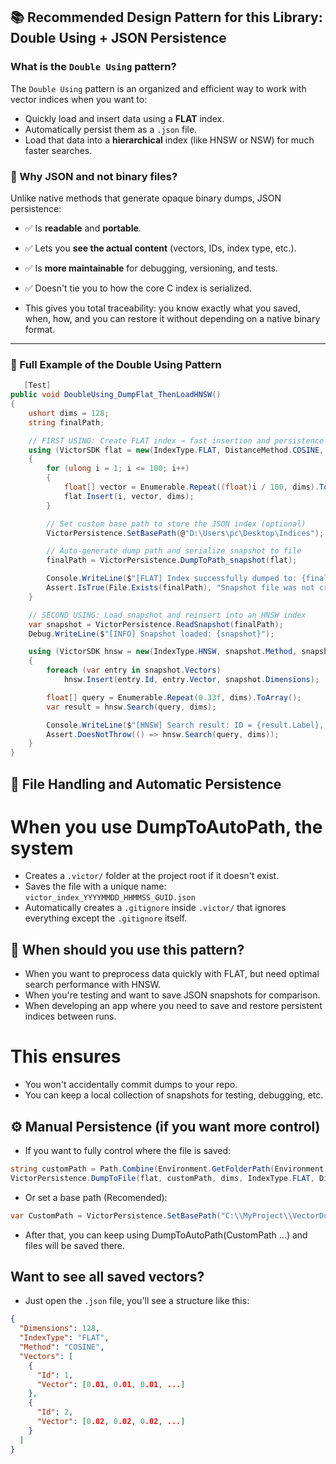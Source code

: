 ## 📚 Recommended Design Pattern for this Library: Double Using + JSON Persistence

### What is the `Double Using` pattern?

The `Double Using` pattern is an organized and efficient way to work with vector indices when you want to:

- Quickly load and insert data using a **FLAT** index.
- Automatically persist them as a `.json` file.
- Load that data into a **hierarchical** index (like HNSW or NSW) for much faster searches.

### 🎯 Why JSON and not binary files?

Unlike native methods that generate opaque binary dumps, JSON persistence:

- ✅ Is **readable** and **portable**.
- ✅ Lets you **see the actual content** (vectors, IDs, index type, etc.).
- ✅ Is **more maintainable** for debugging, versioning, and tests.
- ✅ Doesn't tie you to how the core C index is serialized.

- This gives you total traceability: you know exactly what you saved, when, how, and you can restore it without depending on a native binary format.

---

### 🧪 Full Example of the Double Using Pattern

```csharp
   [Test]
public void DoubleUsing_DumpFlat_ThenLoadHNSW()
{
    ushort dims = 128;
    string finalPath;

    // FIRST USING: Create FLAT index → fast insertion and persistence
    using (VictorSDK flat = new(IndexType.FLAT, DistanceMethod.COSINE, dims))
    {
        for (ulong i = 1; i <= 100; i++)
        {
            float[] vector = Enumerable.Repeat((float)i / 100, dims).ToArray();
            flat.Insert(i, vector, dims);
        }

        // Set custom base path to store the JSON index (optional)
        VictorPersistence.SetBasePath(@"D:\Users\pc\Desktop\Indices");

        // Auto-generate dump path and serialize snapshot to file 
        finalPath = VictorPersistence.DumpToPath_snapshot(flat);

        Console.WriteLine($"[FLAT] Index successfully dumped to: {finalPath}");
        Assert.IsTrue(File.Exists(finalPath), "Snapshot file was not created.");
    }

    // SECOND USING: Load snapshot and reinsert into an HNSW index
    var snapshot = VictorPersistence.ReadSnapshot(finalPath);
    Debug.WriteLine($"[INFO] Snapshot loaded: {snapshot}");

    using (VictorSDK hnsw = new(IndexType.HNSW, snapshot.Method, snapshot.Dimensions, HNSWContext.Create()))
    {
        foreach (var entry in snapshot.Vectors)
            hnsw.Insert(entry.Id, entry.Vector, snapshot.Dimensions);

        float[] query = Enumerable.Repeat(0.33f, dims).ToArray();
        var result = hnsw.Search(query, dims);

        Console.WriteLine($"[HNSW] Search result: ID = {result.Label}, Distance = {result.Distance}");
        Assert.DoesNotThrow(() => hnsw.Search(query, dims));
    }
}

```

## 📂 File Handling and Automatic Persistence

# When you use DumpToAutoPath, the system

- Creates a `.victor/` folder at the project root if it doesn't exist.
- Saves the file with a unique name: `victor_index_YYYYMMDD_HHMMSS_GUID.json`
- Automatically creates a `.gitignore` inside `.victor/` that ignores everything except the `.gitignore` itself.

## 🧠 When should you use this pattern?

- When you want to preprocess data quickly with FLAT, but need optimal search performance with HNSW.
- When you're testing and want to save JSON snapshots for comparison.
- When developing an app where you need to save and restore persistent indices between runs.

# This ensures

- You won't accidentally commit dumps to your repo.
- You can keep a local collection of snapshots for testing, debugging, etc.

## ⚙️ Manual Persistence (if you want more control)

- If you want to fully control where the file is saved:

```csharp
string customPath = Path.Combine(Environment.GetFolderPath(Environment.SpecialFolder.Desktop), "my_index.json");
VictorPersistence.DumpToFile(flat, customPath, dims, IndexType.FLAT, DistanceMethod.COSINE, flat.GetInsertedVectors());
```

- Or set a base path (Recomended):

```csharp
var CustomPath = VictorPersistence.SetBasePath("C:\\MyProject\\VectorDumps");
```

- After that, you can keep using DumpToAutoPath(CustomPath ...) and files will be saved there.

## Want to see all saved vectors?

- Just open the `.json` file, you'll see a structure like this:

```json
{
  "Dimensions": 128,
  "IndexType": "FLAT",
  "Method": "COSINE",
  "Vectors": [
    {
      "Id": 1,
      "Vector": [0.01, 0.01, 0.01, ...]
    },
    {
      "Id": 2,
      "Vector": [0.02, 0.02, 0.02, ...]
    }
  ]
}
```
